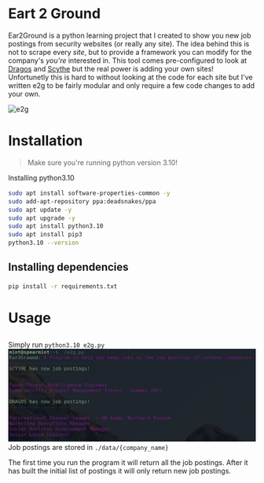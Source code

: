 # Eart 2 Ground
Ear2Ground is a python learning project that I created to show you new job postings from security websites (or really any site). The idea behind this is not to scrape every *site*, but to provide a framework you can modify for the company's *you're* interested in. This tool comes pre-configured to look at [Dragos](https://www.dragos.com/) and [Scythe](scythe.io) but the real power is adding your own sites! Unfortunetly this is hard to without looking at the code for each site but I've written e2g to be fairly modular and only require a few code changes to add your own. 

![e2g](https://user-images.githubusercontent.com/19278569/166077092-19dd1812-293d-4f03-a972-5467406dab0a.gif)

# Installation
> Make sure you're running python version 3.10!

Installing python3.10
```bash
sudo apt install software-properties-common -y
sudo add-apt-repository ppa:deadsnakes/ppa
sudo apt update -y
sudo apt upgrade -y
sudo apt install python3.10
sudo apt install pip3
python3.10 --version
```

## Installing dependencies
```bash
pip install -r requirements.txt
```

# Usage
## 
Simply run `python3.10 e2g.py`
![e2g running](./e2gExample.png)
Job postings are stored in `./data/{company_name}`

The first time you run the program it will return all the job postings. After it has built the initial list of postings it will only return new job postings.
